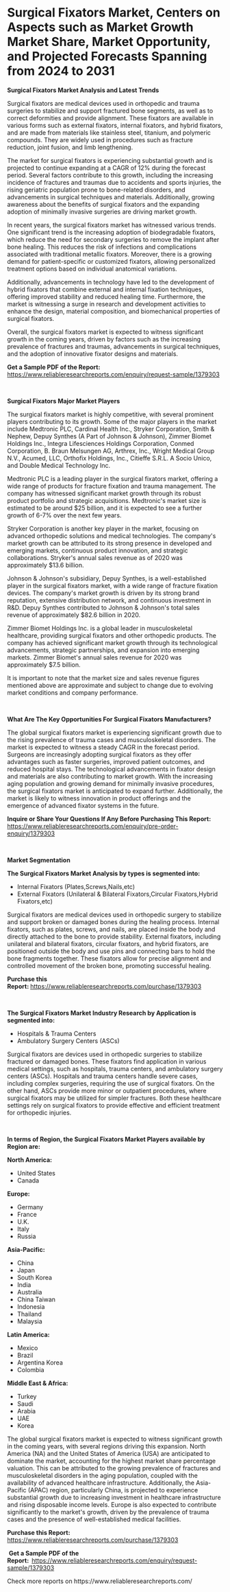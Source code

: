 <p><h1>Surgical Fixators Market, Centers on Aspects such as Market Growth Market Share, Market Opportunity, and Projected Forecasts Spanning from 2024 to 2031</h1></p><p><strong>Surgical Fixators Market Analysis and Latest Trends</strong></p>
<p><p>Surgical fixators are medical devices used in orthopedic and trauma surgeries to stabilize and support fractured bone segments, as well as to correct deformities and provide alignment. These fixators are available in various forms such as external fixators, internal fixators, and hybrid fixators, and are made from materials like stainless steel, titanium, and polymeric compounds. They are widely used in procedures such as fracture reduction, joint fusion, and limb lengthening.</p><p>The market for surgical fixators is experiencing substantial growth and is projected to continue expanding at a CAGR of 12% during the forecast period. Several factors contribute to this growth, including the increasing incidence of fractures and traumas due to accidents and sports injuries, the rising geriatric population prone to bone-related disorders, and advancements in surgical techniques and materials. Additionally, growing awareness about the benefits of surgical fixators and the expanding adoption of minimally invasive surgeries are driving market growth.</p><p>In recent years, the surgical fixators market has witnessed various trends. One significant trend is the increasing adoption of biodegradable fixators, which reduce the need for secondary surgeries to remove the implant after bone healing. This reduces the risk of infections and complications associated with traditional metallic fixators. Moreover, there is a growing demand for patient-specific or customized fixators, allowing personalized treatment options based on individual anatomical variations.</p><p>Additionally, advancements in technology have led to the development of hybrid fixators that combine external and internal fixation techniques, offering improved stability and reduced healing time. Furthermore, the market is witnessing a surge in research and development activities to enhance the design, material composition, and biomechanical properties of surgical fixators.</p><p>Overall, the surgical fixators market is expected to witness significant growth in the coming years, driven by factors such as the increasing prevalence of fractures and traumas, advancements in surgical techniques, and the adoption of innovative fixator designs and materials.</p></p>
<p><strong>Get a Sample PDF of the Report:&nbsp;</strong> <a href="https://www.reliableresearchreports.com/enquiry/request-sample/1379303">https://www.reliableresearchreports.com/enquiry/request-sample/1379303</a></p>
<p>&nbsp;</p>
<p><strong>Surgical Fixators Major Market Players</strong></p>
<p><p>The surgical fixators market is highly competitive, with several prominent players contributing to its growth. Some of the major players in the market include Medtronic PLC, Cardinal Health Inc., Stryker Corporation, Smith & Nephew, Depuy Synthes (A Part of Johnson & Johnson), Zimmer Biomet Holdings Inc., Integra Lifesciences Holdings Corporation, Conmed Corporation, B. Braun Melsungen AG, Arthrex, Inc., Wright Medical Group N.V., Acumed, LLC, Orthofix Holdings, Inc., Citieffe S.R.L. A Socio Unico, and Double Medical Technology Inc.</p><p>Medtronic PLC is a leading player in the surgical fixators market, offering a wide range of products for fracture fixation and trauma management. The company has witnessed significant market growth through its robust product portfolio and strategic acquisitions. Medtronic's market size is estimated to be around $25 billion, and it is expected to see a further growth of 6-7% over the next few years.</p><p>Stryker Corporation is another key player in the market, focusing on advanced orthopedic solutions and medical technologies. The company's market growth can be attributed to its strong presence in developed and emerging markets, continuous product innovation, and strategic collaborations. Stryker's annual sales revenue as of 2020 was approximately $13.6 billion.</p><p>Johnson & Johnson's subsidiary, Depuy Synthes, is a well-established player in the surgical fixators market, with a wide range of fracture fixation devices. The company's market growth is driven by its strong brand reputation, extensive distribution network, and continuous investment in R&D. Depuy Synthes contributed to Johnson & Johnson's total sales revenue of approximately $82.6 billion in 2020.</p><p>Zimmer Biomet Holdings Inc. is a global leader in musculoskeletal healthcare, providing surgical fixators and other orthopedic products. The company has achieved significant market growth through its technological advancements, strategic partnerships, and expansion into emerging markets. Zimmer Biomet's annual sales revenue for 2020 was approximately $7.5 billion.</p><p>It is important to note that the market size and sales revenue figures mentioned above are approximate and subject to change due to evolving market conditions and company performance.</p></p>
<p>&nbsp;</p>
<p><strong>What Are The Key Opportunities For Surgical Fixators Manufacturers?</strong></p>
<p><p>The global surgical fixators market is experiencing significant growth due to the rising prevalence of trauma cases and musculoskeletal disorders. The market is expected to witness a steady CAGR in the forecast period. Surgeons are increasingly adopting surgical fixators as they offer advantages such as faster surgeries, improved patient outcomes, and reduced hospital stays. The technological advancements in fixator design and materials are also contributing to market growth. With the increasing aging population and growing demand for minimally invasive procedures, the surgical fixators market is anticipated to expand further. Additionally, the market is likely to witness innovation in product offerings and the emergence of advanced fixator systems in the future.</p></p>
<p><strong>Inquire or Share Your Questions If Any Before Purchasing This Report:</strong> <a href="https://www.reliableresearchreports.com/enquiry/pre-order-enquiry/1379303">https://www.reliableresearchreports.com/enquiry/pre-order-enquiry/1379303</a></p>
<p>&nbsp;</p>
<p><strong>Market Segmentation</strong></p>
<p><strong>The Surgical Fixators Market Analysis by types is segmented into:</strong></p>
<p><ul><li>Internal Fixators (Plates,Screws,Nails,etc)</li><li>External Fixators (Unilateral & Bilateral Fixators,Circular Fixators,Hybrid Fixators,etc)</li></ul></p>
<p><p>Surgical fixators are medical devices used in orthopedic surgery to stabilize and support broken or damaged bones during the healing process. Internal fixators, such as plates, screws, and nails, are placed inside the body and directly attached to the bone to provide stability. External fixators, including unilateral and bilateral fixators, circular fixators, and hybrid fixators, are positioned outside the body and use pins and connecting bars to hold the bone fragments together. These fixators allow for precise alignment and controlled movement of the broken bone, promoting successful healing.</p></p>
<p><strong>Purchase this Report:&nbsp;</strong><a href="https://www.reliableresearchreports.com/purchase/1379303">https://www.reliableresearchreports.com/purchase/1379303</a></p>
<p>&nbsp;</p>
<p><strong>The Surgical Fixators Market Industry Research by Application is segmented into:</strong></p>
<p><ul><li>Hospitals & Trauma Centers</li><li>Ambulatory Surgery Centers (ASCs)</li></ul></p>
<p><p>Surgical fixators are devices used in orthopedic surgeries to stabilize fractured or damaged bones. These fixators find application in various medical settings, such as hospitals, trauma centers, and ambulatory surgery centers (ASCs). Hospitals and trauma centers handle severe cases, including complex surgeries, requiring the use of surgical fixators. On the other hand, ASCs provide more minor or outpatient procedures, where surgical fixators may be utilized for simpler fractures. Both these healthcare settings rely on surgical fixators to provide effective and efficient treatment for orthopedic injuries.</p></p>
<p>&nbsp;</p>
<p><strong>In terms of Region, the Surgical Fixators Market Players available by Region are:</strong></p>
<p>
    <p> <strong> North America: </strong>
        <ul>
            <li>United States</li>
            <li>Canada</li>
        </ul>
        </p> 
    <p> <strong> Europe: </strong>
        <ul>
            <li>Germany</li>
            <li>France</li>
            <li>U.K.</li>
            <li>Italy</li>
            <li>Russia</li>
        </ul>
        </p> 
    <p> <strong> Asia-Pacific: </strong>
        <ul>
            <li>China</li>
            <li>Japan</li>
            <li>South Korea</li>
            <li>India</li>
            <li>Australia</li>
            <li>China Taiwan</li>
            <li>Indonesia</li>
            <li>Thailand</li>
            <li>Malaysia</li>
        </ul>
        </p> 
    <p> <strong> Latin America: </strong>
        <ul>
            <li>Mexico</li>
            <li>Brazil</li>
            <li>Argentina Korea</li>
            <li>Colombia</li>
        </ul>
        </p> 
    <p> <strong> Middle East & Africa: </strong>
        <ul>
            <li>Turkey</li>
            <li>Saudi</li>
            <li>Arabia</li>
            <li>UAE</li>
            <li>Korea</li>
        </ul>
    </p>
    </p>
<p><p>The global surgical fixators market is expected to witness significant growth in the coming years, with several regions driving this expansion. North America (NA) and the United States of America (USA) are anticipated to dominate the market, accounting for the highest market share percentage valuation. This can be attributed to the growing prevalence of fractures and musculoskeletal disorders in the aging population, coupled with the availability of advanced healthcare infrastructure. Additionally, the Asia-Pacific (APAC) region, particularly China, is projected to experience substantial growth due to increasing investment in healthcare infrastructure and rising disposable income levels. Europe is also expected to contribute significantly to the market's growth, driven by the prevalence of trauma cases and the presence of well-established medical facilities.</p></p>
<p><strong>Purchase this Report: </strong><a href="https://www.reliableresearchreports.com/purchase/1379303">https://www.reliableresearchreports.com/purchase/1379303</a></p>
<p>&nbsp;<strong>Get a Sample PDF of the Report:&nbsp;&nbsp;</strong><a href="https://www.reliableresearchreports.com/enquiry/request-sample/1379303">https://www.reliableresearchreports.com/enquiry/request-sample/1379303</a></p>
<p><strong></strong></p>
<p>Check more reports on https://www.reliableresearchreports.com/</p>
